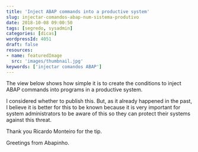 ```yaml
---
title: 'Inject ABAP commands into a productive system'
slug: injectar-comandos-abap-num-sistema-produtivo
date: 2018-10-08 09:00:50
tags: [segredo, sysadmin]
categories: [dicas]
wordpressId: 4051
draft: false
resources:
- name: featuredImage
  src: 'images/thumbnail.jpg'
keywords: ['injectar comandos ABAP']
---
```

The view below shows how simple it is to create the conditions to inject ABAP commands into programs in a productive system.

I considered whether to publish this. But, as it already happened in the past, I believe it is better for this to be known because it is very important for system administrators to be aware of this so they can protect their systems against this threat.

Thank you Ricardo Monteiro for the tip.

Greetings from Abapinho.
